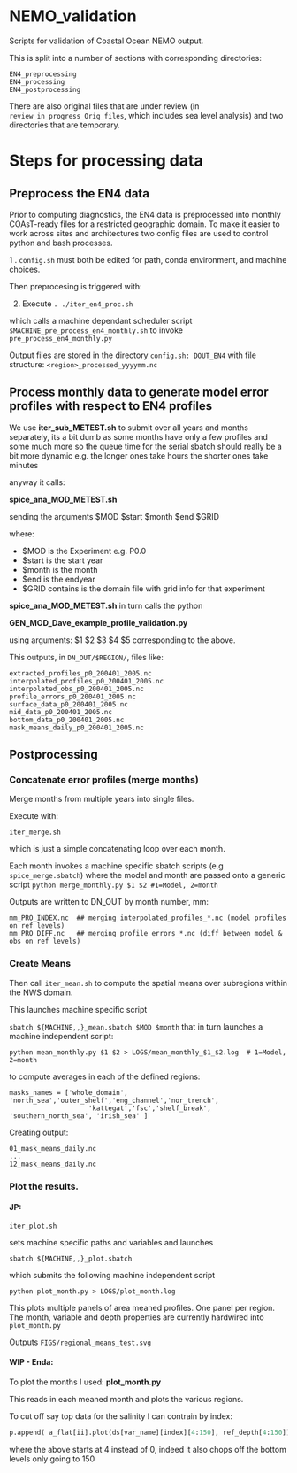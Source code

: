 # NEMO_validation
Scripts for validation of Coastal Ocean NEMO output.

This is split into a number of sections with corresponding directories:
```
EN4_preprocessing
EN4_processing
EN4_postprocessing
```

There are also original files that are under review (in `review_in_progress_Orig_files`, which includes sea level
analysis) and two directories that are temporary.

# Steps for processing data 

## Preprocess the EN4 data

Prior to computing diagnostics, the EN4 data is preprocessed into monthly COAsT-ready files for a restricted geographic domain.
To make it easier to work across sites and architectures two config files are used to control python and bash processes.

1 . `config.sh` must both be edited for path, conda environment, and machine choices.

Then preprocesing is triggered with:

2. Execute `. ./iter_en4_proc.sh`

which calls a machine dependant scheduler script `$MACHINE_pre_process_en4_monthly.sh` to invoke `pre_process_en4_monthly.py`

Output files are stored in the directory `config.sh: DOUT_EN4` with file structure: `<region>_processed_yyyymm.nc`

## Process monthly data to generate model error profiles with respect to EN4 profiles

We use **iter_sub_METEST.sh**  to submit over all years and months separately,
its a bit dumb as some months have only a few profiles and some much more so the queue time 
for the serial sbatch should really be a bit more dynamic e.g. the longer ones take hours
the shorter ones take minutes

anyway it calls:

**spice_ana_MOD_METEST.sh**

sending the arguments $MOD $start $month $end $GRID

where:

* $MOD is the Experiment e.g. P0.0
* $start is the start year
* $month is the month
* $end is the endyear
* $GRID contains is the domain file with grid info for that experiment

**spice_ana_MOD_METEST.sh** in turn calls the python 

**GEN_MOD_Dave_example_profile_validation.py**

using arguments: $1 $2 $3 $4 $5 corresponding to the above.

This outputs, in `DN_OUT/$REGION/`, files like: 
```
extracted_profiles_p0_200401_2005.nc
interpolated_profiles_p0_200401_2005.nc
interpolated_obs_p0_200401_2005.nc
profile_errors_p0_200401_2005.nc
surface_data_p0_200401_2005.nc
mid_data_p0_200401_2005.nc
bottom_data_p0_200401_2005.nc
mask_means_daily_p0_200401_2005.nc

```

## Postprocessing

### Concatenate error profiles (merge months)

Merge months from multiple years into single files.

Execute with:
```
iter_merge.sh
```
which is just a simple concatenating loop over each month.

Each month invokes a machine specific sbatch scripts (e.g `spice_merge.sbatch`) where the model and month are passed
onto a generic script
`python merge_monthly.py $1 $2 #1=Model, 2=month` 

Outputs are written to DN_OUT by month number, mm:
```
mm_PRO_INDEX.nc  ## merging interpolated_profiles_*.nc (model profiles on ref levels)
mm_PRO_DIFF.nc   ## merging profile_errors_*.nc (diff between model & obs on ref levels)
```

### Create Means

Then call `iter_mean.sh` to compute the spatial means over subregions within the NWS domain.

This launches machine specific script 

`sbatch ${MACHINE,,}_mean.sbatch $MOD $month`
that in turn launches a machine independent script:
```
python mean_monthly.py $1 $2 > LOGS/mean_monthly_$1_$2.log  # 1=Model, 2=month
```

to compute averages in each of the defined regions:
```
masks_names = ['whole_domain', 'north_sea','outer_shelf','eng_channel','nor_trench',
                    'kattegat','fsc','shelf_break', 'southern_north_sea', 'irish_sea' ]
```
Creating output:
```
01_mask_means_daily.nc
...
12_mask_means_daily.nc
```





### Plot the results.
#### JP:

```
iter_plot.sh
```

sets machine specific paths and variables and launches

```sbatch ${MACHINE,,}_plot.sbatch```

which submits the following machine independent script

```python plot_month.py > LOGS/plot_month.log```

This plots multiple panels of area meaned profiles. One panel per region.
The month, variable and depth properties are currently hardwired into `plot_month.py`


Outputs `FIGS/regional_means_test.svg`

#### WIP - Enda:
To plot the months I used:
**plot_month.py**

This reads in each meaned month and plots the various regions.

To cut off say top data for the salinity I can contrain by index:

```python
p.append( a_flat[ii].plot(ds[var_name][index][4:150], ref_depth[4:150])[0] )
```

where the above starts at 4 instead of 0, indeed it also chops off the bottom levels only going to 150
